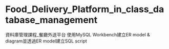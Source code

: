 # Food_Delivery_Platform_in_class_database_management
資料庫管理課程_餐廳外送平台 使用MySQL Workbench建立ER model &amp; diagram並透過ER model建立SQL script
